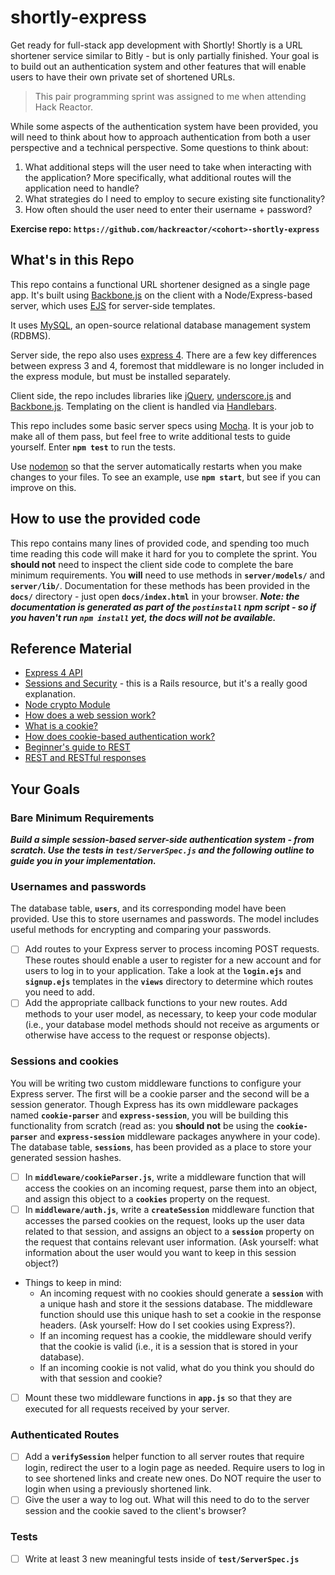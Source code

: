 # shortly-express #
Get ready for full-stack app development with Shortly! Shortly is a URL shortener service similar to Bitly - but is only partially finished. Your goal is to build out an authentication system and other features that will enable users to have their own private set of shortened URLs.
> This pair programming sprint was assigned to me when attending Hack Reactor.

While some aspects of the authentication system have been provided, you will need to think about how to approach authentication from both a user perspective and a technical perspective. Some questions to think about:
  1. What additional steps will the user need to take when interacting with the application? More specifically, what additional routes will the application need to handle?
  2. What strategies do I need to employ to secure existing site functionality?
  3. How often should the user need to enter their username + password?

**Exercise repo: `https://github.com/hackreactor/<cohort>-shortly-express`**

## What's in this Repo ##
This repo contains a functional URL shortener designed as a single page app. It's built using [Backbone.js](https://backbonejs.org/) on the client with a Node/Express-based server, which uses [EJS](https://ejs.co/) for server-side templates.

It uses [MySQL](https://www.mysql.com/), an open-source relational database management system (RDBMS).

Server side, the repo also uses [express 4](http://expressjs.com/). There are a few key differences between express 3 and 4, foremost that middleware is no longer included in the express module, but must be installed separately.

Client side, the repo includes libraries like [jQuery](https://jquery.com/), [underscore.js](http://underscorejs.org/) and [Backbone.js](https://backbonejs.org/). Templating on the client is handled via [Handlebars](https://handlebarsjs.com/).

This repo includes some basic server specs using [Mocha](https://mochajs.org/). It is your job to make all of them pass, but feel free to write additional tests to guide yourself. Enter __`npm test`__ to run the tests.

Use [nodemon](https://nodemon.io/) so that the server automatically restarts when you make changes to your files. To see an example, use __`npm start`__, but see if you can improve on this.

## How to use the provided code ##
This repo contains many lines of provided code, and spending too much time reading this code will make it hard for you to complete the sprint. You **should not** need to inspect the client side code to complete the bare minimum requirements. You **will** need to use methods in __`server/models/`__ and __`server/lib/`__. Documentation for these methods has been provided in the __`docs/`__ directory - just open __`docs/index.html`__ in your browser. ___Note: the documentation is generated as part of the `postinstall` npm script - so if you haven't run `npm install` yet, the docs will not be available.___

## Reference Material ##
  * [Express 4 API](http://expressjs.com/en/4x/api.html) 
  * [Sessions and Security](https://guides.rubyonrails.org/security.html) - this is a Rails resource, but it's a really good explanation.
  * [Node crypto Module](https://nodejs.org/api/crypto.html) 
  * [How does a web session work?](https://machinesaredigging.com/2013/10/29/how-does-a-web-session-work/) 
  * [What is a cookie?](https://www.youtube.com/watch?v=I01XMRo2ESg) 
  * [How does cookie-based authentication work?](https://stackoverflow.com/questions/17769011/how-does-cookie-based-authentication-work) 
  * [Beginner's guide to REST](https://code.tutsplus.com/tutorials/a-beginners-guide-to-http-and-rest--net-16340) 
  * [REST and RESTful responses](https://pixelhandler.dev/posts/develop-a-restful-api-using-nodejs-with-express-and-mongoose) 
 
## Your Goals ##

### Bare Minimum Requirements ###
___Build a simple session-based server-side authentication system - from scratch. Use the tests in `test/ServerSpec.js` and the following outline to guide you in your implementation.___

### Usernames and passwords ###
The database table, __`users`__, and its corresponding model have been provided. Use this to store usernames and passwords. The model includes useful methods for encrypting and comparing your passwords.
  - [ ] Add routes to your Express server to process incoming POST requests. These routes should enable a user to register for a new account and for users to log in to your application. Take a look at the __`login.ejs`__ and __`signup.ejs`__ templates in the __`views`__ directory to determine which routes you need to add.
  - [ ] Add the appropriate callback functions to your new routes. Add methods to your user model, as necessary, to keep your code modular (i.e., your database model methods should not receive as arguments or otherwise have access to the request or response objects).

### Sessions and cookies ###
You will be writing two custom middleware functions to configure your Express server. The first will be a cookie parser and the second will be a session generator. Though Express has its own middleware packages named __`cookie-parser`__ and __`express-session`__, you will be building this functionality from scratch (read as: you **should not** be using the __`cookie-parser`__ and __`express-session`__ middleware packages anywhere in your code). The database table, __`sessions`__, has been provided as a place to store your generated session hashes.
  - [ ] In __`middleware/cookieParser.js`__, write a middleware function that will access the cookies on an incoming request, parse them into an object, and assign this object to a __`cookies`__ property on the request.
  - [ ] In __`middleware/auth.js`__, write a __`createSession`__ middleware function that accesses the parsed cookies on the request, looks up the user data related to that session, and assigns an object to a __`session`__ property on the request that contains relevant user information. (Ask yourself: what information about the user would you want to keep in this session object?)
   * Things to keep in mind:
     * An incoming request with no cookies should generate a __`session`__ with a unique hash and store it the sessions database. The middleware function should use this unique hash to set a cookie in the response headers. (Ask yourself: How do I set cookies using Express?).
     * If an incoming request has a cookie, the middleware should verify that the cookie is valid (i.e., it is a session that is stored in your database).
     * If an incoming cookie is not valid, what do you think you should do with that session and cookie?
  - [ ] Mount these two middleware functions in __`app.js`__ so that they are executed for all requests received by your server.

### Authenticated Routes ###
  - [ ] Add a __`verifySession`__ helper function to all server routes that require login, redirect the user to a login page as needed. Require users to log in to see shortened links and create new ones. Do NOT require the user to login when using a previously shortened link.
  - [ ] Give the user a way to log out. What will this need to do to the server session and the cookie saved to the client's browser?

### Tests ###
  - [ ] Write at least 3 new meaningful tests inside of __`test/ServerSpec.js`__
